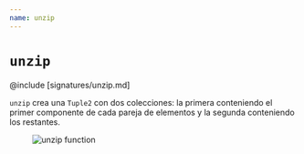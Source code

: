 ```yaml
---
name: unzip
---
```


# `unzip`

@include [signatures/unzip.md]

`unzip` crea una `Tuple2` con dos colecciones: la primera conteniendo el primer componente de cada pareja de elementos y la segunda conteniendo los restantes.

<figure class="diagram">
  <img src="../images/unzip.svg" alt="unzip function">
  <!-- <figcaption class="diagram-desc"></figcaption> -->
</figure>
